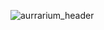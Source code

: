 ![aurrarium_header](https://user-images.githubusercontent.com/69189354/114639434-6ed5d380-9d00-11eb-8e6f-29f1e104a920.png)

